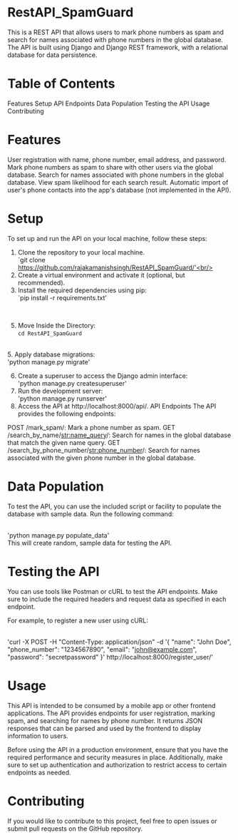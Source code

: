 # RestAPI_SpamGuard
This is a REST API that allows users to mark phone numbers as spam and search for names associated with phone numbers in the global database. The API is built using Django and Django REST framework, with a relational database for data persistence.

# Table of Contents
Features
Setup
API Endpoints
Data Population
Testing the API
Usage
Contributing

# Features
User registration with name, phone number, email address, and password.
Mark phone numbers as spam to share with other users via the global database.
Search for names associated with phone numbers in the global database.
View spam likelihood for each search result.
Automatic import of user's phone contacts into the app's database (not implemented in the API).

# Setup
To set up and run the API on your local machine, follow these steps:

1. Clone the repository to your local machine.
<br>`git clone https://github.com/rajakamanishsingh/RestAPI_SpamGuard/'<br/>
3. Create a virtual environment and activate it (optional, but recommended).
4. Install the required dependencies using pip: <br>
`pip install -r requirements.txt'
 <br/>
 
5. Move Inside the Directory:   <br>
`cd RestAPI_SpamGuard`
 <br/>
5. Apply database migrations:
<br>'python manage.py migrate'<br/>

6. Create a superuser to access the Django admin interface:
<br>'python manage.py createsuperuser'<br/>
7. Run the development server:
<br>'python manage.py runserver'<br/>
8. Access the API at http://localhost:8000/api/.
API Endpoints
The API provides the following endpoints:

POST /mark_spam/: Mark a phone number as spam.
GET /search_by_name/<str:name_query>/: Search for names in the global database that match the given name query.
GET /search_by_phone_number/<str:phone_number>/: Search for names associated with the given phone number in the global database.
# Data Population
To test the API, you can use the included script or facility to populate the database with sample data. Run the following command:

<br>'python manage.py populate_data'<br/>
This will create random, sample data for testing the API.

# Testing the API
You can use tools like Postman or cURL to test the API endpoints. Make sure to include the required headers and request data as specified in each endpoint.

For example, to register a new user using cURL:

<br>'curl -X POST -H "Content-Type: application/json" -d '{
    "name": "John Doe",
    "phone_number": "1234567890",
    "email": "john@example.com",
    "password": "secretpassword"
}' http://localhost:8000/register_user/'<br/>

# Usage
This API is intended to be consumed by a mobile app or other frontend applications. The API provides endpoints for user registration, marking spam, and searching for names by phone number. It returns JSON responses that can be parsed and used by the frontend to display information to users.

Before using the API in a production environment, ensure that you have the required performance and security measures in place. Additionally, make sure to set up authentication and authorization to restrict access to certain endpoints as needed.

# Contributing
If you would like to contribute to this project, feel free to open issues or submit pull requests on the GitHub repository.
